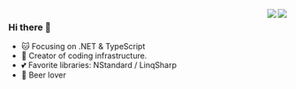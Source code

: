 <img align="right" src="https://github-readme-stats.vercel.app/api?username=zmjack" />
<img align="right" src="https://github-readme-stats.vercel.app/api/top-langs?username=zmjack" />

### Hi there 👋

- :cat: Focusing on .NET & TypeScript
- 🌱 Creator of coding infrastructure.
- :two_hearts: Favorite libraries: NStandard / LinqSharp
- :beers: Beer lover

<!--
**zmjack/zmjack** is a ✨ _special_ ✨ repository because its `README.md` (this file) appears on your GitHub profile.

Here are some ideas to get you started:

- 🔭 I’m currently working on ...
- 🌱 I’m currently learning ...
- 👯 I’m looking to collaborate on ...
- 🤔 I’m looking for help with ...
- 💬 Ask me about ...
- 📫 How to reach me: ...
- 😄 Pronouns: ...
- ⚡ Fun fact: ...
-->

